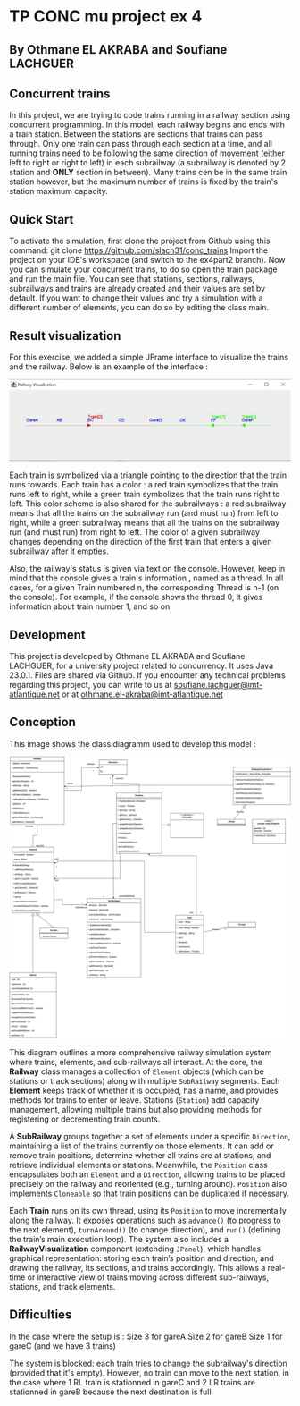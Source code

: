 # TP CONC mu project ex 4

## By Othmane EL AKRABA and Soufiane LACHGUER

## Concurrent trains
In this project, we are trying to code trains running in a railway section using concurrent programming. In this model, each railway begins and ends with a train station. Between the stations are sections that trains can pass through. Only one train can pass through each section at a time, and all running trains need to be following the same direction of movement (either left to right or right to left) in each subrailway (a subrailway is denoted by 2 station and **ONLY** section in between). Many trains cen be in the same train station however, but the maximum number of trains is fixed by the train's station maximum capacity.

## Quick Start
To activate the simulation, first clone the project from Github using this command:
git clone https://github.com/slach31/conc_trains
Import the project on your IDE's workspace (and switch to the ex4part2 branch).
Now you can simulate your concurrent trains, to do so open the train package and run the main file.
You can see that stations, sections, railways, subrailways and trains are already created and their values are set by default. If you want to change their values and try a simulation with a different number of elements, you can do so by editing the class main.

## Result visualization
For this exercise, we added a simple JFrame interface to visualize the trains and the railway. Below is an example of the interface : 

![Alt text](img/interface_example.jpg)

Each train is symbolized via a triangle pointing to the direction that the train runs towards. Each train has a color : a red train symbolizes that the train runs left to right, while a green train symbolizes that the train runs right to left. This color scheme is also shared for the subrailways : a red subrailway means that all the trains on the subrailway run (and must run) from left to right, while a green subrailway means that all the trains on the subrailway run (and must run) from right to left. The color of a given subrailway changes depending on the direction of the first train that enters a given subrailway after it empties.  

Also, the railway's status is given via text on the console. However, keep in mind that the console gives a train's information , named as a thread. In all cases, for a given Train numbered n, the corresponding Thread is n-1 (on the console). For example, if the console shows the thread 0, it gives information about train number 1, and so on. 

## Development
This project is developed by Othmane EL AKRABA and Soufiane LACHGUER, for a university project related to concurrency. It uses Java 23.0.1. Files are shared via Github.
If you encounter any technical problems regarding this project, you can write to us at soufiane.lachguer@imt-atlantique.net or at othmane.el-akraba@imt-atlantique.net

## Conception
This image shows the class diagramm used to develop this model :

![Alt text](img/class_diagramm.png)

This diagram outlines a more comprehensive railway simulation system where trains, elements, and sub-railways all interact. At the core, the **Railway** class manages a collection of `Element` objects (which can be stations or track sections) along with multiple `SubRailway` segments. Each **Element** keeps track of whether it is occupied, has a name, and provides methods for trains to enter or leave. Stations (`Station`) add capacity management, allowing multiple trains but also providing methods for registering or decrementing train counts.

A **SubRailway** groups together a set of elements under a specific `Direction`, maintaining a list of the trains currently on those elements. It can add or remove train positions, determine whether all trains are at stations, and retrieve individual elements or stations. Meanwhile, the `Position` class encapsulates both an `Element` and a `Direction`, allowing trains to be placed precisely on the railway and reoriented (e.g., turning around). `Position` also implements `Cloneable` so that train positions can be duplicated if necessary.

Each **Train** runs on its own thread, using its `Position` to move incrementally along the railway. It exposes operations such as `advance()` (to progress to the next element), `turnAround()` (to change direction), and `run()` (defining the train’s main execution loop). The system also includes a **RailwayVisualization** component (extending `JPanel`), which handles graphical representation: storing each train’s position and direction, and drawing the railway, its sections, and trains accordingly. This allows a real-time or interactive view of trains moving across different sub-railways, stations, and track elements.

## Difficulties 

In the case where the setup is : 
Size 3 for gareA
Size 2 for gareB
Size 1 for gareC
(and we have 3 trains)

The system is blocked: each train tries to change the subrailway's direction (provided that it's empty). However, no train can move to the next station, in the case where 1 RL train is stationned in gareC and 2 LR trains are stationned in gareB  because the next destination is full. 
